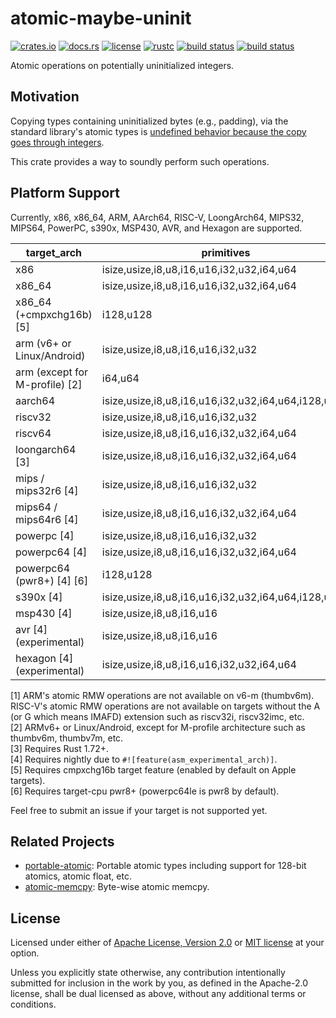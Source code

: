 # atomic-maybe-uninit

[![crates.io](https://img.shields.io/crates/v/atomic-maybe-uninit?style=flat-square&logo=rust)](https://crates.io/crates/atomic-maybe-uninit)
[![docs.rs](https://img.shields.io/badge/docs.rs-atomic--maybe--uninit-blue?style=flat-square&logo=docs.rs)](https://docs.rs/atomic-maybe-uninit)
[![license](https://img.shields.io/badge/license-Apache--2.0_OR_MIT-blue?style=flat-square)](#license)
[![rustc](https://img.shields.io/badge/rustc-1.59+-blue?style=flat-square&logo=rust)](https://www.rust-lang.org)
[![build status](https://img.shields.io/github/actions/workflow/status/taiki-e/atomic-maybe-uninit/ci.yml?branch=main&style=flat-square&logo=github)](https://github.com/taiki-e/atomic-maybe-uninit/actions)
[![build status](https://img.shields.io/cirrus/github/taiki-e/atomic-maybe-uninit/main?style=flat-square&logo=cirrusci)](https://cirrus-ci.com/github/taiki-e/atomic-maybe-uninit)

<!-- tidy:crate-doc:start -->
Atomic operations on potentially uninitialized integers.

## Motivation

Copying types containing uninitialized bytes (e.g., padding), via the standard library's atomic types is [undefined behavior because the copy goes through integers][undefined-behavior].

This crate provides a way to soundly perform such operations.

## Platform Support

Currently, x86, x86_64, ARM, AArch64, RISC-V, LoongArch64, MIPS32, MIPS64, PowerPC, s390x, MSP430, AVR, and Hexagon are supported.

| target_arch                      | primitives                                          | load/store | swap/CAS |
| -------------------------------- | --------------------------------------------------- |:----------:|:--------:|
| x86                              | isize,usize,i8,u8,i16,u16,i32,u32,i64,u64           | ✓          | ✓        |
| x86_64                           | isize,usize,i8,u8,i16,u16,i32,u32,i64,u64           | ✓          | ✓        |
| x86_64 (+cmpxchg16b) \[5]        | i128,u128                                           | ✓          | ✓        |
| arm (v6+ or Linux/Android)       | isize,usize,i8,u8,i16,u16,i32,u32                   | ✓          | ✓\[1]    |
| arm (except for M-profile) \[2]  | i64,u64                                             | ✓          | ✓        |
| aarch64                          | isize,usize,i8,u8,i16,u16,i32,u32,i64,u64,i128,u128 | ✓          | ✓        |
| riscv32                          | isize,usize,i8,u8,i16,u16,i32,u32                   | ✓          | ✓\[1]    |
| riscv64                          | isize,usize,i8,u8,i16,u16,i32,u32,i64,u64           | ✓          | ✓\[1]    |
| loongarch64 \[3]                 | isize,usize,i8,u8,i16,u16,i32,u32,i64,u64           | ✓          | ✓        |
| mips / mips32r6 \[4]             | isize,usize,i8,u8,i16,u16,i32,u32                   | ✓          | ✓        |
| mips64 / mips64r6 \[4]           | isize,usize,i8,u8,i16,u16,i32,u32,i64,u64           | ✓          | ✓        |
| powerpc \[4]                     | isize,usize,i8,u8,i16,u16,i32,u32                   | ✓          | ✓        |
| powerpc64 \[4]                   | isize,usize,i8,u8,i16,u16,i32,u32,i64,u64           | ✓          | ✓        |
| powerpc64 (pwr8+) \[4] \[6]      | i128,u128                                           | ✓          | ✓        |
| s390x \[4]                       | isize,usize,i8,u8,i16,u16,i32,u32,i64,u64,i128,u128 | ✓          | ✓        |
| msp430 \[4]                      | isize,usize,i8,u8,i16,u16                           | ✓          |          |
| avr \[4] (experimental)          | isize,usize,i8,u8,i16,u16                           | ✓          |          |
| hexagon \[4] (experimental)      | isize,usize,i8,u8,i16,u16,i32,u32,i64,u64           | ✓          | ✓        |

\[1] ARM's atomic RMW operations are not available on v6-m (thumbv6m). RISC-V's atomic RMW operations are not available on targets without the A (or G which means IMAFD) extension such as riscv32i, riscv32imc, etc.<br>
\[2] ARMv6+ or Linux/Android, except for M-profile architecture such as thumbv6m, thumbv7m, etc.<br>
\[3] Requires Rust 1.72+.<br>
\[4] Requires nightly due to `#![feature(asm_experimental_arch)]`.<br>
\[5] Requires cmpxchg16b target feature (enabled by default on Apple targets).<br>
\[6] Requires target-cpu pwr8+ (powerpc64le is pwr8 by default).<br>

Feel free to submit an issue if your target is not supported yet.

## Related Projects

- [portable-atomic]: Portable atomic types including support for 128-bit atomics, atomic float, etc.
- [atomic-memcpy]: Byte-wise atomic memcpy.

[atomic-memcpy]: https://github.com/taiki-e/atomic-memcpy
[portable-atomic]: https://github.com/taiki-e/portable-atomic
[undefined-behavior]: https://doc.rust-lang.org/reference/behavior-considered-undefined.html

<!-- tidy:crate-doc:end -->

## License

Licensed under either of [Apache License, Version 2.0](LICENSE-APACHE) or
[MIT license](LICENSE-MIT) at your option.

Unless you explicitly state otherwise, any contribution intentionally submitted
for inclusion in the work by you, as defined in the Apache-2.0 license, shall
be dual licensed as above, without any additional terms or conditions.
